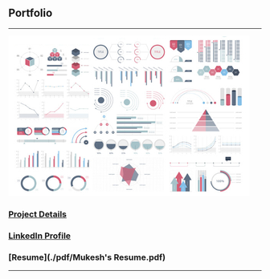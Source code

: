 ## Portfolio

---

<img src="images/dummy_thumbnail.jpg?raw=true"/>



### [Project Details](https://docs.google.com/spreadsheets/d/1NY9zeFzRnt82lh-C0JcRfNSrIoQ9VASVA8fHoBmVrWQ/edit?usp=sharing)
### [LinkedIn Profile](https://www.linkedin.com/in/mukesh-bhakuni-3ba486135)
### [Resume](./pdf/Mukesh's Resume.pdf)



---





